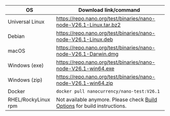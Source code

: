 | OS                  | Download link/command                                            |
|---------------------|------------------------------------------------------------------|
| Universal Linux     | https://repo.nano.org/test/binaries/nano-node-V26.1-Linux.tar.bz2 |
| Debian              | https://repo.nano.org/test/binaries/nano-node-V26.1-Linux.deb    |
| macOS               | https://repo.nano.org/test/binaries/nano-node-V26.1-Darwin.dmg   |
| Windows (exe)       | https://repo.nano.org/test/binaries/nano-node-V26.1-win64.exe    |
| Windows (zip)       | https://repo.nano.org/test/binaries/nano-node-V26.1-win64.zip    |
| Docker              | `docker pull nanocurrency/nano-test:V26.1`                       |
| RHEL/RockyLinux rpm | Not available anymore. Please check [Build Options](#build-options) for build instructions.                               |
